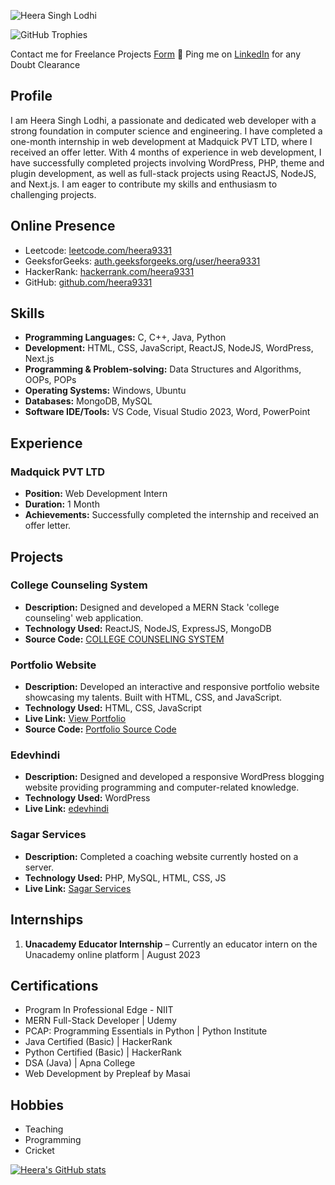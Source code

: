 </p><img src="https://komarev.com/ghpvc/?username=heera9331&label=Profile%20Visitors&color=0e75b6&style=flat" alt="Heera Singh Lodhi" />

![GitHub Trophies](https://github-profile-trophy.vercel.app/?username=heera9331&theme=onedark)

Contact me for Freelance Projects [Form](#) 📌 Ping me on [LinkedIn](https://www.linkedin.com/in/heera9331/) for any Doubt Clearance

## Profile

I am Heera Singh Lodhi, a passionate and dedicated web developer with a strong foundation in computer science and engineering. I have completed a one-month internship in web development at Madquick PVT LTD, where I received an offer letter. With 4 months of experience in web development, I have successfully completed projects involving WordPress, PHP, theme and plugin development, as well as full-stack projects using ReactJS, NodeJS, and Next.js. I am eager to contribute my skills and enthusiasm to challenging projects.

## Online Presence

- Leetcode: [leetcode.com/heera9331](https://leetcode.com/heera9331/)
- GeeksforGeeks: [auth.geeksforgeeks.org/user/heera9331](https://auth.geeksforgeeks.org/user/heera9331/)
- HackerRank: [hackerrank.com/heera9331](https://www.hackerrank.com/heera9331)
- GitHub: [github.com/heera9331](https://github.com/heera9331/)

## Skills

- **Programming Languages:** C, C++, Java, Python
- **Development:** HTML, CSS, JavaScript, ReactJS, NodeJS, WordPress, Next.js
- **Programming & Problem-solving:** Data Structures and Algorithms, OOPs, POPs
- **Operating Systems:** Windows, Ubuntu
- **Databases:** MongoDB, MySQL
- **Software IDE/Tools:** VS Code, Visual Studio 2023, Word, PowerPoint

## Experience

### Madquick PVT LTD
- **Position:** Web Development Intern
- **Duration:** 1 Month
- **Achievements:** Successfully completed the internship and received an offer letter.

## Projects

### College Counseling System
- **Description:** Designed and developed a MERN Stack 'college counseling' web application.
- **Technology Used:** ReactJS, NodeJS, ExpressJS, MongoDB
- **Source Code:** [COLLEGE COUNSELING SYSTEM](https://github.com/heera9331/college-counselling)

### Portfolio Website
- **Description:** Developed an interactive and responsive portfolio website showcasing my talents. Built with HTML, CSS, and JavaScript.
- **Technology Used:** HTML, CSS, JavaScript
- **Live Link:** [View Portfolio](https://edevhindi.com/portfolio)
- **Source Code:** [Portfolio Source Code](https://github.com/heera9331/portfolio)

### Edevhindi
- **Description:** Designed and developed a responsive WordPress blogging website providing programming and computer-related knowledge.
- **Technology Used:** WordPress
- **Live Link:** [edevhindi](https://edevhindi.com/)

### Sagar Services
- **Description:** Completed a coaching website currently hosted on a server.
- **Technology Used:** PHP, MySQL, HTML, CSS, JS
- **Live Link:** [Sagar Services](https://imec.cd6.in/sagar-services/)

## Internships

1. **Unacademy Educator Internship** – Currently an educator intern on the Unacademy online platform | August 2023

## Certifications

- Program In Professional Edge - NIIT
- MERN Full-Stack Developer | Udemy
- PCAP: Programming Essentials in Python | Python Institute
- Java Certified (Basic) | HackerRank
- Python Certified (Basic) | HackerRank
- DSA (Java) | Apna College
- Web Development by Prepleaf by Masai

## Hobbies

- Teaching
- Programming
- Cricket

[![Heera's GitHub stats](https://github-readme-stats.vercel.app/api?username=heera9331&show_icons=true&theme=dracula)](https://github.com/heera9331/github-readme-stats)

<!--
**heera9331/heera9331** is a ✨ _special_ ✨ repository because its `README.md` (this file) appears on your GitHub profile.

Here are some ideas to get you started:

- 🔭 I’m currently working on ...
- 🌱 I’m currently learning ...
- 👯 I’m looking to collaborate on ...
- 🤔 I’m looking for help with ...
- 💬 Ask me about ...
- 📫 How to reach me: ...
- 😄 Pronouns: ...
- ⚡ Fun fact: ...
-->
